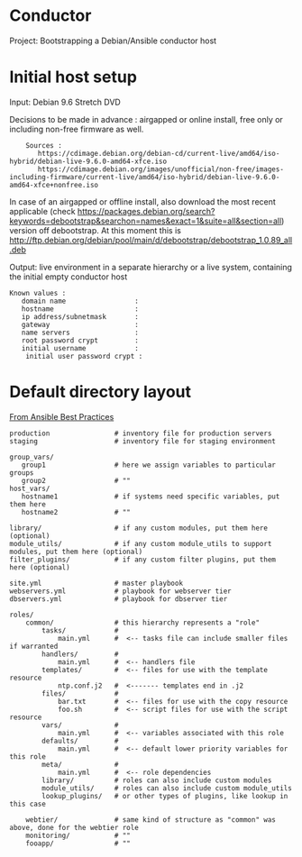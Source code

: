 # Conductor

   Project: Bootstrapping a Debian/Ansible conductor host
   
# Initial host setup


Input: Debian 9.6 Stretch DVD
   
Decisions to be made in advance : airgapped or online install, free only or including non-free firmware as well.
   
```
    Sources :
       https://cdimage.debian.org/debian-cd/current-live/amd64/iso-hybrid/debian-live-9.6.0-amd64-xfce.iso
       https://cdimage.debian.org/images/unofficial/non-free/images-including-firmware/current-live/amd64/iso-hybrid/debian-live-9.6.0-amd64-xfce+nonfree.iso
```       

In case of an airgapped or offline install, also download the most recent applicable (check https://packages.debian.org/search?keywords=debootstrap&searchon=names&exact=1&suite=all&section=all) version off debootstrap. At this moment this is http://ftp.debian.org/debian/pool/main/d/debootstrap/debootstrap_1.0.89_all.deb
               
Output: live environment in a separate hierarchy or a live system, containing the initial empty conductor host
   
```
Known values :
   domain name                 : 
   hostname                    :
   ip address/subnetmask       :
   gateway                     :
   name servers                :
   root password crypt         :
   initial username            :
    initial user password crypt :
```

# Default directory layout

[From Ansible Best Practices](http://docs.ansible.com/ansible/latest/playbooks_best_practices.html#directory-layout)

```text
production                # inventory file for production servers
staging                   # inventory file for staging environment

group_vars/
   group1                 # here we assign variables to particular groups
   group2                 # ""
host_vars/
   hostname1              # if systems need specific variables, put them here
   hostname2              # ""

library/                  # if any custom modules, put them here (optional)
module_utils/             # if any custom module_utils to support modules, put them here (optional)
filter_plugins/           # if any custom filter plugins, put them here (optional)

site.yml                  # master playbook
webservers.yml            # playbook for webserver tier
dbservers.yml             # playbook for dbserver tier

roles/
    common/               # this hierarchy represents a "role"
        tasks/            #
            main.yml      #  <-- tasks file can include smaller files if warranted
        handlers/         #
            main.yml      #  <-- handlers file
        templates/        #  <-- files for use with the template resource
            ntp.conf.j2   #  <------- templates end in .j2
        files/            #
            bar.txt       #  <-- files for use with the copy resource
            foo.sh        #  <-- script files for use with the script resource
        vars/             #
            main.yml      #  <-- variables associated with this role
        defaults/         #
            main.yml      #  <-- default lower priority variables for this role
        meta/             #
            main.yml      #  <-- role dependencies
        library/          # roles can also include custom modules
        module_utils/     # roles can also include custom module_utils
        lookup_plugins/   # or other types of plugins, like lookup in this case

    webtier/              # same kind of structure as "common" was above, done for the webtier role
    monitoring/           # ""
    fooapp/               # ""
```


